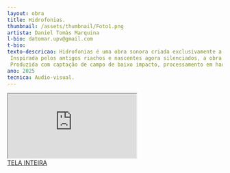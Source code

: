 ```yaml
---
layout: obra
title: Hidrofonias.
thumbnail: /assets/thumbnail/Foto1.png
artista: Daniel Tomàs Marquina
l-bio: datomar.upv@gmail.com
t-bio: 
texto-descricao: Hidrofonias é uma obra sonora criada exclusivamente a partir de gravações de água — pingos, córregos subterrâneos e enxurradas captados em derivas pela cidade. Esses fragmentos aquáticos são manipulados digitalmente por meio de síntese granular, compondo uma paisagem acústica que torna audível o fluxo, a erosão e a sedimentação que acontecem invisivelmente sob o concreto urbano. Um micro‑vídeo opcional acompanha a peça apenas como registro visual, sugerindo texturas de barro em transformação e o fluxo sinuoso da água que percorre subterraneamente o asfalto, sem competir com a centralidade do som. 
 Inspirada pelos antigos riachos e nascentes agora silenciados, a obra recupera seus rastros como ressonâncias auditivas, evocando a memória líquida que ainda percorre o subsolo. Ao traçar o percurso do som da água até o barro — argila que um dia poderá tornar‑se cerâmica — Hidrofonias propõe um diálogo poético entre natureza, cidade e cultura material.
 Produzida com captação de campo de baixo impacto, processamento em hardware eficiente e distribuição totalmente digital, a peça reforça a busca por práticas sustentáveis, demonstrando como a arte sonora pode ampliar a consciência ecológica sem aumentar a pegada ambiental.
ano: 2025
tecnica: Audio-visual. 
---
```


<iframe class="frame" scrolling="no" src="https://vimeo.com/1069784162"></iframe>
<br>
<a href="https://vimeo.com/1069784162" target="_blank">TELA INTEIRA</a>
